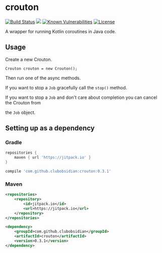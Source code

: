# crouton

[![Build Status](https://travis-ci.org/ClubObsidian/crouton.svg?branch=master)](https://travis-ci.org/ClubObsidian/crouton)
[![](https://jitpack.io/v/clubobsidian/crouton.svg)](https://jitpack.io/#clubobsidian/crouton)
[![Known Vulnerabilities](https://snyk.io/test/github/ClubObsidian/crouton/badge.svg?targetFile=build.gradle)](https://snyk.io/test/github/ClubObsidian/crouton?targetFile=build.gradle)
[![License](https://img.shields.io/badge/License-Apache%202.0-blue.svg)](https://opensource.org/licenses/Apache-2.0)


A wrapper for running Kotlin coroutines in Java code.

## Usage

Create a new Crouton.

`Crouton crouton = new Crouton();`

Then run one of the async methods.

If you want to stop a `Job` gracefully call the `stop()` method.

If you want to stop a `Job` and don't care about completion you can cancel the Crouton from

the `Job` object.

## Setting up as a dependency

### Gradle

``` groovy
repositories {
	maven { url 'https://jitpack.io' }
}

compile 'com.github.clubobsidian:crouton:0.3.1'
```

### Maven

``` xml
<repositories>
	<repository>
		<id>jitpack.io</id>
		<url>https://jitpack.io</url>
	</repository>
</repositories>

<dependency>
	<groupId>com.github.clubobsidian</groupId>
	<artifactId>crouton</artifactId>
	<version>0.3.1</version>
</dependency>
```

